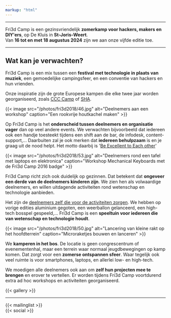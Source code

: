 ```yaml
---
markup: "html"
---
```


<hr class="gridrule" />
<div class="block--callout">
<div class="decoblock decoblock--bend decoblock--l"></div>
<p>Fri3d Camp is een gezinsvriendelijk <strong>zomerkamp voor hackers, makers en DIY'ers</strong>, op De Kluis in <strong>St-Joris-Weert</strong>.<br/>Van <strong>16 tot en met 18 augustus 2024</strong> zijn we aan onze vijfde editie toe.</p>
<div class="decoblock decoblock--herringbone decoblock--br"></div>
</div>

<hr class="gridrule" />

<div class="block--centered">

<h2>Wat kan je verwachten?</h2>
<p>Fri3d Camp is een mix tussen een <strong>festival met technologie in plaats van muziek</strong>, een gemoedelijke campingsfeer, en een conventie van hackers en hun vrienden.</p>
<p>Onze inspiratie zijn de grote Europese kampen die elke twee jaar worden georganiseerd, zoals <a href="https://events.ccc.de/camp/">CCC Camp</a> of <a href="https://sha2017.org/">SHA</a>.</p>
{{< image src="/photos/fri3d2018/46.jpg" alt="Deelnemers aan een workshop" caption="Een rookvrije houtkachel maken" >}}
<p>Op Fri3d Camp is het <strong>onderscheid tussen deelnemers en organisatie vager</strong> dan op veel andere events. We verwachten bijvoorbeeld dat iedereen ook een handje toesteekt tijdens een shift aan de bar, de infodesk, content-support,... Daarbuiten zal je ook merken dat <strong>iedereen behulpzaam</strong> is en je graag uit de nood helpt. Het motto daarbij is '<a href="/deelnemen/excellent">Be Excellent to Each other</a>'</p>
{{< image src="/photos/fri3d2018/53.jpg" alt="Deelnemers rond een tafel met laptops en elektronica" caption="Workshop Mechanical Keyboards met de Fri3d Camp 2016 badge" >}}
<p>Fri3d Camp richt zich ook duidelijk op gezinnen. Dat betekent dat <strong>ongeveer een derde van de deelnemers kinderen zijn</strong>. We zien hen als volwaardige deelnemers, en willen uitdagende activiteiten rond wetenschap en technologie aanbieden.</p>
<p>Het zijn de <a href="/deelnemen">deelnemers zelf die voor de activiteiten zorgen</a>. We hebben op vorige edities aluminium gegoten, een weerballon gelanceerd, een high-tech bosspel gespeeld,... Fri3d Camp is een <strong>speeltuin voor iedereen die van wetenschap en technologie houdt</strong>.</p>
{{< image src="/photos/fri3d2018/50.jpg" alt="Lancering van kleine rakt op het hoofdterrein" caption="Microraketjes bouwen en lanceren" >}}
<p>We <strong>kamperen in het bos</strong>. De locatie is geen congrescentrum of evenementenhal, maar een terrein waar normaal jeugdbewegingen op kamp komen. Dat zorgt voor een <strong>zomerse ontspannen sfeer</strong>. Waar tegelijk ook veel ruimte is voor smartphones, laptops, en allerlei low- en high-tech.</p>
<p>We moedigen alle deelnemers ook aan om <strong>zelf hun projecten mee te brengen</strong> en erover te vertellen. Er worden tijdens Fri3d Camp voortdurend extra ad hoc workshops en activiteiten georganiseerd.</p>
</div>

<div class="block--centered">
{{< gallery >}}
</div>

<hr class="gridrule" />

<div class="block--centered">
{{< mailinglist >}}
</div>
<div class="block--centered">
{{< social >}}
</div>
